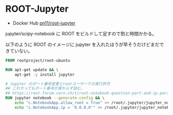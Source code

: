 # ROOT-Jupyter

- Docker Hub [pn11/root-jupyter](https://hub.docker.com/r/pn11/root-jupyter)

jupyter/scipy-notebook に ROOT をビルドして足すので割と時間かかる。

以下のように ROOT のイメージに jupyter を入れたほうが早そうだけどまだできていない。

```Dockerfile
FROM rootproject/root-ubuntu

RUN apt-get update && \
    apt-get -y install jupyter

# Jupyter のポート番号変更とrootユーザーでの実行許可
## これやってもポート番号が変わらず詰む。
## https://root-forum.cern.ch/t/root-notebook-question-port-and-ip-parameter/29617
RUN jupyter notebook --generate-config && \
    echo "c.NotebookApp.allow_root = True" >> /root/.jupyter/jupyter_notebook_config.py  && \
    echo "c.NotebookApp.ip = '0.0.0.0'" >> /root/.jupyter/jupyter_notebook_config.py
```
